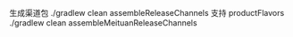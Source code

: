 生成渠道包 ./gradlew clean assembleReleaseChannels
支持 productFlavors ./gradlew clean assembleMeituanReleaseChannels